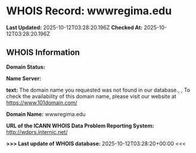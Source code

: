 # WHOIS Record: wwwregima.edu

**Last Updated:** 2025-10-12T03:28:20.196Z
**Checked At:** 2025-10-12T03:28:20.196Z

## WHOIS Information

**Domain Status:** 

**Name Server:** 

**text:** The domain name you requested was not found in our database., , To check the availability of this domain name, please visit our website at https://www.101domain.com/

**Domain Name:** wwwregima.edu

**URL of the ICANN WHOIS Data Problem Reporting System:** http://wdprs.internic.net/

**>>> Last update of WHOIS database:** 2025-10-12T03:28:20+00:00 <<<

